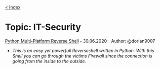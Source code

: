 [< Index](index.md)
# Topic: IT-Security


[Python Multi-Platform Reverse Shell](py-shell.md) - 30.06.2020 - Author: @dorian9007
  - _This is an easy yet powerfull Reverseshell written in Python. With this Shell you can go through the victims Firewall since the connection is going from the inside to the outside._
